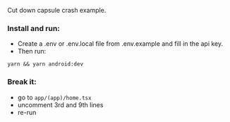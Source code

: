 Cut down capsule crash example.

### Install and run:
- Create a .env or .env.local file from .env.example and fill in the api key.
- Then run:
```
yarn && yarn android:dev
```

### Break it:
- go to `app/(app)/home.tsx`
- uncomment 3rd and 9th lines
- re-run